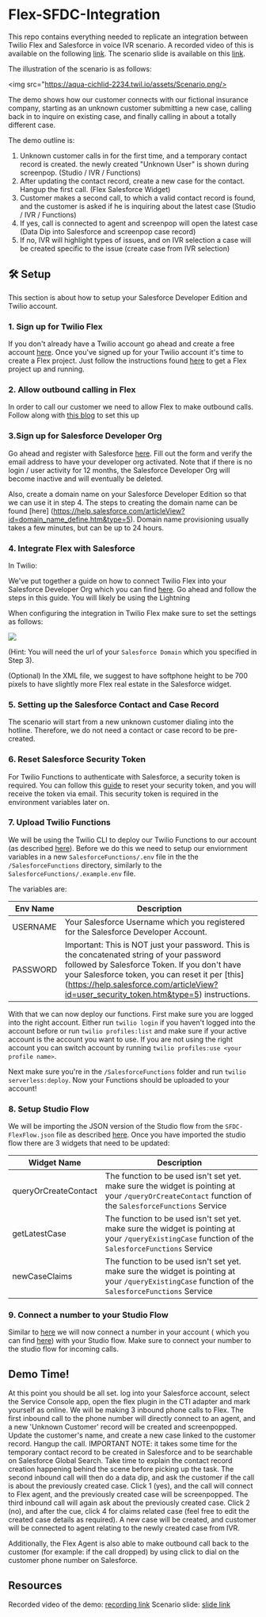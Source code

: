 # Flex-SFDC-Integration

This repo contains everything needed to replicate an integration between Twilio Flex and Salesforce in voice IVR scenario. A recorded video of this is available on the following [link](https://drive.google.com/file/d/1OQblG6YlE6r6I45NtIEzRc5dfsqSc5ij/view?usp=sharing). The scenario slide is available on this [link](https://docs.google.com/presentation/d/1W4iA7saxJiU2aAHzrc2mtk0aW9EfYJ1XFgcUEdepMFk/edit?usp=sharing).

The illustration of the scenario is as follows:

<img src="https://aqua-cichlid-2234.twil.io/assets/Scenario.png/>

The demo shows how our customer connects with our fictional insurance company, starting as an unknown customer submitting a new case, calling back in to inquire on existing case, and finally calling in about a totally different case.

The demo outline is: 

1. Unknown customer calls in for the first time, and a temporary contact record is created. the newly created "Unknown User" is shown during screenpop. (Studio / IVR / Functions)
2. After updating the contact record, create a new case for the contact. Hangup the first call. (Flex Salesforce Widget)
3. Customer makes a second call, to which a valid contact record is found, and the customer is asked if he is inquiring about the latest case (Studio / IVR / Functions)
4. If yes, call is connected to agent and screenpop will open the latest case (Data Dip into Salesforce and screenpop case record)
5. If no, IVR will highlight types of issues, and on IVR selection a case will be created specific to the issue (create case from IVR selection)

## 🛠 Setup

This section is about how to setup your Salesforce Developer Edition and Twilio account.

### 1. Sign up for Twilio Flex

If you don't already have a Twilio account go ahead and create a free account [here](https://www.twilio.com/try-twilio). Once you've signed up for your Twilio account it's time to create a Flex project. Just follow the instructions found [here](https://www.twilio.com/docs/flex/tutorials/setup) to get a Flex project up and running. 

### 2. Allow outbound calling in Flex

In order to call our customer we need to allow Flex to make outbound calls. Follow along with [this blog](https://www.twilio.com/blog/flex-programmable-dialpad-outbound-calling) to set this up

### 3.Sign up for Salesforce Developer Org

Go ahead and register with Salesforce [here](https://developer.salesforce.com/signup). Fill out the form and verify the email address to have your developer org activated. Note that if there is no login / user activity for 12 months, the Salesforce Developer Org will become inactive and will eventually be deleted.

Also, create a domain name on your Salesforce Developer Edition so that we can use it in step 4. The steps to creating the domain name can be found [here] (https://help.salesforce.com/articleView?id=domain_name_define.htm&type=5). Domain name provisioning usually takes a few minutes, but can be up to 24 hours.

### 4. Integrate Flex with Salesforce

In Twilio:

We've put together a guide on how to connect Twilio Flex into your Salesforce Developer Org which you can find [here](https://www.twilio.com/docs/flex/admin-guide/integrations/salesforce). Go ahead and follow the steps in this guide. You will likely be using the Lightning

When configuring the integration in Twilio Flex make sure to set the settings as follows:

<img src="https://aqua-cichlid-2234.twil.io/assets/integration_settings.png"/>

(Hint: You will need the url of your `Salesforce Domain` which you specified in Step 3).

(Optional) In the XML file, we suggest to have softphone height to be 700 pixels to have slightly more Flex real estate in the Salesforce widget.

### 5. Setting up the Salesforce Contact and Case Record

The scenario will start from a new unknown customer dialing into the hotline. Therefore, we do not need a contact or case record to be pre-created.

### 6. Reset Salesforce Security Token

For Twilio Functions to authenticate with Salesforce, a security token is required. You can follow this [guide](https://help.salesforce.com/articleView?id=user_security_token.htm&type=5) to reset your security token, and you will receive the token via email. This security token is required in the environment variables later on.

### 7. Upload Twilio Functions

We will be using the Twilio CLI to deploy our Twilio Functions to our account (as described [here](https://www.twilio.com/blog/the-new-way-to-create-develop-and-deploy-twilio-functions)). Before we do this we need to setup our enviornment variables in a new `SalesforceFunctions/.env` file in the the `/SalesforceFunctions` directory, similarly to the `SalesforceFunctions/.example.env` file. 

The variables are: 

| Env Name  | Description |
| ------------- | ------------- |
| USERNAME | Your Salesforce Username which you registered for the Salesforce Developer Account.  |
| PASSWORD |  Important: This is NOT just your password. This is the concatenated string of your password followed by Salesforce Token. If you don't have your Salesforce token, you can reset it per [this] (https://help.salesforce.com/articleView?id=user_security_token.htm&type=5) instructions. |

With that we can now deploy our functions. First make sure you are logged into the right account. Either run `twilio login` if you haven't logged into the account before or run `twilio profiles:list` and make sure if your active account is the account you want to use. If you are not using the right account you can switch account by running `twilio profiles:use <your profile name>`.

Next make sure you're in the `/SalesforceFunctions` folder and run `twilio serverless:deploy`. Now your Functions should be uploaded to your account!


### 8. Setup Studio Flow

We will be importing the JSON version of the Studio flow from the `SFDC-FlexFlow.json` file as described [here](https://www.twilio.com/docs/studio/user-guide#importing-and-exporting-flows). Once you have imported the studio flow there are 3 widgets that need to be updated:


| Widget Name  | Description |
| ------------- | ------------- |
| queryOrCreateContact | The function to be used isn't set yet. make sure the widget is pointing at your `/queryOrCreateContact` function of the `SalesforceFunctions` Service  |
| getLatestCase | The function to be used isn't set yet. make sure the widget is pointing at your `/queryExistingCase` function of the `SalesforceFunctions` Service  |
| newCaseClaims | The function to be used isn't set yet. make sure the widget is pointing at your `/queryExistingCase` function of the `SalesforceFunctions` Service  |

### 9. Connect a number to your Studio Flow

Similar to [here](https://www.twilio.com/docs/studio/tutorials/how-to-forward-calls#connect-the-flow-to-a-number) we will now connect a number in your account ( which you can find [here](https://www.twilio.com/console/phone-numbers/incoming)) with your Studio flow. Make sure to connect your number to the studio flow for incoming calls.

## Demo Time!

At this point you should be all set. log into your Salesforce account, select the Service Console app, open the flex plugin in the CTI adapter and mark yourself as online. We will be making 3 inbound phone calls to Flex. 
The first inbound call to the phone number will directly connect to an agent, and a new 'Unknown Customer' record will be created and screenpopped. Update the customer's name, and create a new case linked to the customer record. Hangup the call. IMPORTANT NOTE: it takes some time for the temporary contact record to be created in Salesforce and to be searchable on Salesforce Global Search. Take time to explain the contact record creation happening behind the scene before picking up the task. 
The second inbound call will then do a data dip, and ask the customer if the call is about the previously created case. Click 1 (yes), and the call will connect to Flex agent, and the previously created case will be screenpopped.
The third inbound call will again ask about the previously created case. Click 2 (no), and after the cue, click 4 for claims related case (feel free to edit the created case details as required). A new case will be created, and customer will be connected to agent relating to the newly created case from IVR.

Additionally, the Flex Agent is also able to make outbound call back to the customer (for example: if the call dropped) by using click to dial on the customer phone number on Salesforce.

## Resources

Recorded video of the demo: [recording link](https://drive.google.com/file/d/1OQblG6YlE6r6I45NtIEzRc5dfsqSc5ij/view?usp=sharing)
Scenario slide: [slide link](https://docs.google.com/presentation/d/1W4iA7saxJiU2aAHzrc2mtk0aW9EfYJ1XFgcUEdepMFk/edit?usp=sharing)
